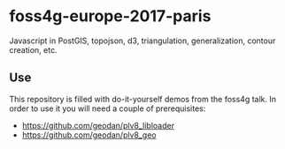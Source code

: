 # foss4g-europe-2017-paris
Javascript in PostGIS, topojson, d3, triangulation, generalization, contour creation, etc.

## Use
This repository is filled with do-it-yourself demos from the foss4g talk. In order to use it you will need a couple of prerequisites:
- https://github.com/geodan/plv8_libloader
- https://github.com/geodan/plv8_geo

